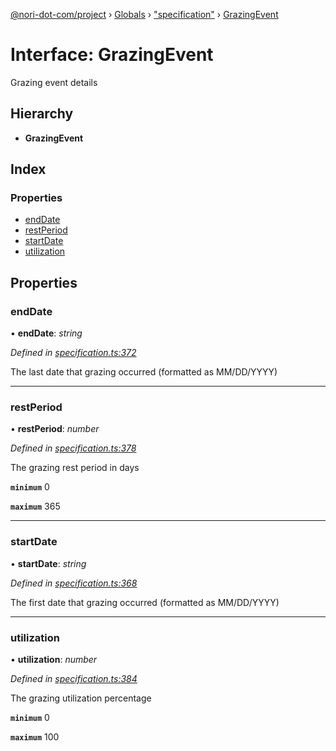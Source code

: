 [@nori-dot-com/project](../README.md) › [Globals](../globals.md) › ["specification"](../modules/_specification_.md) › [GrazingEvent](_specification_.grazingevent.md)

# Interface: GrazingEvent

Grazing event details

## Hierarchy

* **GrazingEvent**

## Index

### Properties

* [endDate](_specification_.grazingevent.md#enddate)
* [restPeriod](_specification_.grazingevent.md#restperiod)
* [startDate](_specification_.grazingevent.md#startdate)
* [utilization](_specification_.grazingevent.md#utilization)

## Properties

###  endDate

• **endDate**: *string*

*Defined in [specification.ts:372](https://github.com/nori-dot-eco/nori-dot-com/blob/758366f/packages/project/src/specification.ts#L372)*

The last date that grazing occurred (formatted as MM/DD/YYYY)

___

###  restPeriod

• **restPeriod**: *number*

*Defined in [specification.ts:378](https://github.com/nori-dot-eco/nori-dot-com/blob/758366f/packages/project/src/specification.ts#L378)*

The grazing rest period in days

**`minimum`** 0

**`maximum`** 365

___

###  startDate

• **startDate**: *string*

*Defined in [specification.ts:368](https://github.com/nori-dot-eco/nori-dot-com/blob/758366f/packages/project/src/specification.ts#L368)*

The first date that grazing occurred (formatted as MM/DD/YYYY)

___

###  utilization

• **utilization**: *number*

*Defined in [specification.ts:384](https://github.com/nori-dot-eco/nori-dot-com/blob/758366f/packages/project/src/specification.ts#L384)*

The grazing utilization percentage

**`minimum`** 0

**`maximum`** 100
